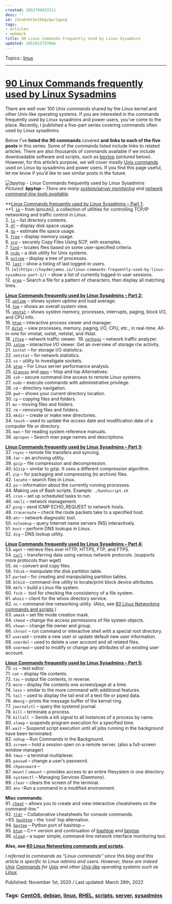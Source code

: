 ```yaml
---
created: 1652786933311
desc: ''
id: i5naknht5o1kbgzqwr1gwxg
tags:
- articles
- webmark
title: 90 Linux Commands Frequently Used by Linux Sysadmins
updated: 1652815757666
---
```

   
Topics::  [linux](../../topics/linux.md)   
   
   
---   
   
# [90 Linux Commands frequently used by Linux Sysadmins](https://haydenjames.io/90-linux-commands-frequently-used-by-linux-sysadmins/)   
   
There are well over 100 _Unix commands_ shared by the Linux kernel and other Unix-like operating systems. If you are interested in the commands frequently used by Linux sysadmins and power users, you’ve come to the place. Recently, I published a five-part series covering commands often used by Linux sysadmins.   
   
Below I’ve **listed the 90 commands** covered **and links to each of the five posts** in this series. Some of the commands listed include links to related articles. There are also thousands of commands available if we include downloadable software and scripts, such as [bpytop](https://github.com/aristocratos/bpytop) (pictured below). However, for this article’s purpose, we will cover mostly [Unix commands](http://mally.stanford.edu/~sr/computing/basic-unix.html) used on Linux by sysadmins and power users. If you find this page useful, let me know if you’d like to see similar posts in the future.   
   
![bpytop - Linux Commands frequently used by Linux Sysadmins](https://static.haydenjames.io/wp-content/uploads/2020/10/bpytop-868x469.png "bpytop - Linux Commands frequently used by Linux Sysadmins")     
_Pictured: **bpytop** – There are many [system/server monitoring](https://haydenjames.io/free-linux-server-monitoring-apm-sysadmins/) and [network command-line tools available](https://haydenjames.io/linux-networking-commands-scripts/)._   
   
**[Linux Commands frequently used by Linux Sysadmins – Part 1:](https://haydenjames.io/linux-commands-frequently-used-by-linux-sysadmins-part-1/)     
**1\. [`ip`](https://haydenjames.io/ip-command-from-iproute2-utilities-for-tcp-ip-networking-in-linux/) – from Iproute2, a collection of utilities for controlling TCP/IP networking and traffic control in Linux.     
2\. [`ls`](https://haydenjames.io/ls-command-with-examples/) – list directory contents.     
3\. [`df`](https://haydenjames.io/df-command-in-linux-with-examples/) – display disk space usage.     
4\. [`du`](https://haydenjames.io/du-estimate-and-summarize-file-and-directory-space-usage-on-linux/) – estimate file space usage.     
5\. [`free`](https://haydenjames.io/measure-web-server-memory-usage-correctly/) – display memory usage.     
6\. [`scp`](https://haydenjames.io/linux-securely-copy-files-using-scp/) – securely Copy Files Using SCP, with examples.     
7\. [`find`](https://haydenjames.io/using-the-find-command-in-linux-with-examples/) – locates files based on some user-specified criteria.     
8\. [`ncdu`](https://haydenjames.io/linux-ncdu-manage-large-directories/) – a disk utility for Unix systems.     
9\. [`pstree`](https://haydenjames.io/pstree-command-in-linux-examples/) – display a tree of processes.     
10\. [`last`](https://haydenjames.io/last-command-in-linux-with-examples-view-history-of-user-logins/) – show a listing of last logged-in users.     
11\. `[w](https://haydenjames.io/linux-commands-frequently-used-by-linux-sysadmins-part-1/)` – show a list of currently logged-in user sessions.     
12\. [`grep`](https://haydenjames.io/grep-command-in-linux-w-examples/) – Search a file for a pattern of characters, then display all matching lines.   
   
[**Linux Commands frequently used by Linux Sysadmins – Part 2:**](https://haydenjames.io/linux-commands-frequently-used-by-linux-sysadmins-part-2/)     
13\. [`uptime`](https://haydenjames.io/uptime-command-linux/) – shows system uptime and load average.     
14\. [`top`](https://haydenjames.io/linux-top-customize-it/) – shows an overall system view.     
15\. [`vmstat`](https://haydenjames.io/linux-server-need-ram-upgrade-lets-check-free-top-vmstat-sar/) – shows system memory, processes, interrupts, paging, block I/O, and CPU info.     
16\. [`htop`](https://haydenjames.io/htop-quick-guide-customization/) – interactive process viewer and manager.     
17\. [`dstat`](https://haydenjames.io/dstat-command-in-linux-examples/) – view processes, memory, paging, I/O, CPU, etc., in real-time. All-in-one for vmstat, iostat, netstat, and ifstat.     
18\. [`iftop`](https://haydenjames.io/iftop-command-in-linux-w-examples/) – network traffic viewer.` `19\. [`nethogs`](https://github.com/raboof/nethogs) – network traffic analyzer.     
20\. [`iotop`](https://haydenjames.io/iotop-command-in-linux-w-examples/) – interactive I/O viewer. Get an overview of storage r/w activity.     
21\. `iostat` – for storage I/O statistics.     
22\. `netstat` – for network statistics.     
23\. `ss` – utility to investigate sockets.     
24\. [`atop`](https://haydenjames.io/use-atop-linux-server-performance-analysis/) – For Linux server performance analysis.     
25\. [`Glances`](https://haydenjames.io/alternatives-top-htop/ "htop and top Alternatives: Glances, nmon") and [`nmon`](https://haydenjames.io/alternatives-top-htop/ "htop and top Alternatives: Glances, nmon") – htop and top Alternatives:     
26\. `ssh` – secure command-line access to remote Linux systems.     
27\. `sudo` – execute commands with administrative privilege.     
28\. `cd` – directory navigation.     
29\. `pwd` – shows your current directory location.     
30\. `cp` – copying files and folders.     
31\. `mv` – moving files and folders.     
32\. `rm` – removing files and folders.     
33\. `mkdir` – create or make new directories.     
34\. `touch` – used to update the access date and modification date of a computer file or directory.     
35\. `man` – for reading system reference manuals.     
36\. `apropos` – Search man page names and descriptions.   
   
[**Linux Commands frequently used by Linux Sysadmins – Part 3:**](https://haydenjames.io/linux-commands-frequently-used-by-linux-sysadmins-part-3/)     
37\. `rsync` – remote file transfers and syncing.     
38\. `tar` – an archiving utility.     
39\. `gzip` – file compression and decompression.     
40\. `b2zip` – similar to gzip. It uses a different compression algorithm.     
41\. `zip` – for packaging and compressing (to archive) files.     
42\. `locate` – search files in Linux.     
43\. `ps` – information about the currently running processes.     
44\. Making use of Bash scripts. Example: `./bashscript.sh`     
45\. `cron` – set up scheduled tasks to run.     
46\. `nmcli` – network management.     
47\. `ping` – send ICMP ECHO_REQUEST to network hosts.     
48\. `traceroute` – check the route packets take to a specified host.     
49\. `mtr` – network diagnostic tool.     
50\. `nslookup` – query Internet name servers (NS) interactively.     
51\. `host` – perform DNS lookups in Linux.     
52\. `dig` – DNS lookup utility.   
   
[**Linux Commands frequently used by Linux Sysadmins – Part 4:**](https://haydenjames.io/linux-commands-frequently-used-by-linux-sysadmins-part-4/)     
53\. `wget` – retrieve files over HTTP, HTTPS, FTP, and FTPS.     
54\. [`curl`](https://haydenjames.io/analyze-websites-ttfb-time-first-byte/) – transferring data using various network protocols. (supports more protocols than wget)     
55\. `dd` – convert and copy files.     
56\. `fdisk` – manipulate the disk partition table.     
57\. `parted` – for creating and manipulating partition tables.     
58\. `blkid` – command-line utility to locate/print block device attributes.     
59\. `mkfs` – build a Linux file system.     
60\. `fsck` –  tool for checking the consistency of a file system.     
61\. `whois` – client for the whois directory service.     
62\. `nc` – command-line networking utility. (Also, see [60 Linux Networking commands and scripts](https://haydenjames.io/linux-networking-commands-scripts/).)     
63\. `umask` – set file mode creation mask.     
64\. `chmod` – change the access permissions of file system objects.     
65\. `chown` – change file owner and group.     
66\. `chroot` – run command or interactive shell with a special root directory.     
67\. `useradd` – create a new user or update default new user information.     
68\. `userdel` – used to delete a user account and all related files.     
69\. `usermod` – used to modify or change any attributes of an existing user account.   
   
[**Linux Commands frequently used by Linux Sysadmins – Part 5:**](https://haydenjames.io/linux-commands-frequently-used-by-linux-sysadmins-part-5/)     
70\. `vi` – text editor.     
71\. `cat` – display file contents.     
72\. `tac` – output file contents, in reverse.     
73\. `more` – display file contents one screen/page at a time.     
74\. `less` – similar to the more command with additional features.     
75\. `tail` – used to display the tail end of a text file or piped data.     
76\. `dmesg` – prints the message buffer of the kernel ring.     
77\. `journalctl` – query the systemd journal.     
78\. `kill` – terminate a process.     
79\. `killall`  – Sends a kill signal to all instances of a process by name.     
80\. `sleep` – suspends program execution for a specified time.     
81\. `wait` – Suspend script execution until all jobs running in the background have been terminated.     
82\. `nohup` – Run Commands in the Background.     
83\. `screen` – hold a session open on a remote server. (also a full-screen window manager)     
84\. `tmux` – a terminal multiplexer.     
85\. `passwd` – change a user’s password.     
86\. `chpassword` –     
87\. `mount` / `umount` – provides access to an entire filesystem in one directory.     
88\. `systemctl` – Managing Services (Daemons).     
89\. `clear` – clears the screen of the terminal.     
90\. `env` -Run a command in a modified environment.   
   
**Misc commands:**     
91\. [`cheat`](https://github.com/cheat/cheat) – allows you to create and view interactive cheatsheets on the command-line.”     
92\. [`tldr`](https://github.com/tldr-pages/tldr) – Collaborative cheatsheets for console commands.     
~93\. [`bashtop`](https://haydenjames.io/bashtop/) – the ‘cool’ top alternative.     
94\. [`bpytop`](https://github.com/aristocratos/bpytop) – Python port of bashtop.~     
95\. [`btop`](https://haydenjames.io/btop-the-htop-alternative/) – C++ version and continuation of [bashtop](https://haydenjames.io/bashtop/) and [bpytop](https://github.com/aristocratos/bpytop).     
96\. [`nload`](https://github.com/rolandriegel/nload) – a super simple, command-line network interface monitoring tool.   
   
**Also, see [60 Linux Networking commands and scripts](https://haydenjames.io/linux-networking-commands-scripts/ "60 Linux Networking commands and scripts").**   
   
_I referred to commands as “Linux commands” since this blog and this article is specific to Linux admins and users. However, these are indeed [Unix](https://kb.iu.edu/d/afsk) [Commands](https://www.washington.edu/computing/unix/commands.html) for [Unix](https://www.opengroup.org/membership/forums/platform/unix) and other [Unix-like](https://www.tjhsst.edu/~dhyatt/superap/unixcmd.html) operating systems such as [Linux](https://haydenjames.io/tag/linux/)._   
   
Published: November 1st, 2020 / Last updated: March 28th, 2022   
   
### Tags: [CentOS](https://haydenjames.io/tag/centos/), [debian](https://haydenjames.io/tag/debian/), [linux](https://haydenjames.io/tag/linux/), [RHEL](https://haydenjames.io/tag/rhel/), [scripts](https://haydenjames.io/tag/scripts/), [server](https://haydenjames.io/tag/server/), [sysadmins](https://haydenjames.io/tag/sysadmins/)